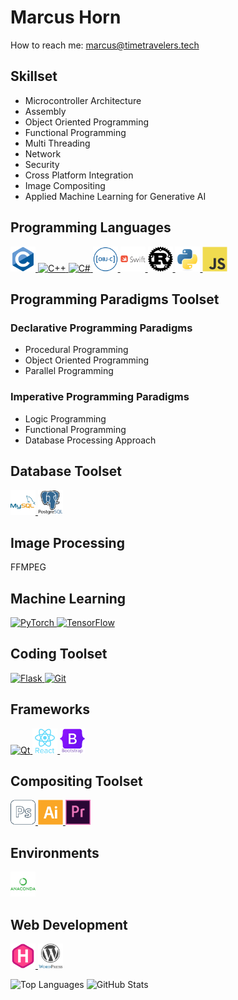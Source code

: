 <h1>Marcus Horn</h1>
<p>How to reach me: <a href="mailto:marcus@timetravelers.tech">marcus@timetravelers.tech</a></p>

<h2>Skillset</h2>
<ul>
  <li>Microcontroller Architecture</li>
  <li>Assembly</li>
  <li>Object Oriented Programming</li>
  <li>Functional Programming</li>
  <li>Multi Threading</li>
  <li>Network</li>
  <li>Security</li>
  <li>Cross Platform Integration</li>
  <li>Image Compositing</li>
  <li>Applied Machine Learning for Generative AI</li>
</ul>

<h2>Programming Languages</h2>
<p align="left"> 
  <a href="https://www.cprogramming.com/" rel="nofollow">
    <img src="https://raw.githubusercontent.com/devicons/devicon/master/icons/c/c-original.svg" alt="C" width="40" height="40">
  </a>
  <a href="https://isocpp.org/std/the-standard" rel="nofollow">
    <img src="https://raw.githubusercontent.com/isocpp/logos/64ef037049f87ac74875dbe72695e59118b52186/cpp_logo.svg" alt="C++" width="40" height="40">
  </a>
  <a href="https://learn.microsoft.com/en-us/dotnet/csharp/" rel="nofollow">
    <img src="https://seeklogo.com/images/C/c-sharp-c-logo-02F17714BA-seeklogo.com.png" alt="C#" width="40" height="40">
  </a>
  <a href="https://developer.apple.com/library/archive/documentation/Cocoa/Conceptual/ProgrammingWithObjectiveC" rel="nofollow">
    <img src="https://github.com/devicons/devicon/blob/master/icons/objectivec/objectivec-plain.svg" alt="Objective C" width="40" height="40">
  </a>
  <a href="https://www.swift.org" rel="nofollow">
    <img src="https://github.com/devicons/devicon/blob/master/icons/swift/swift-original-wordmark.svg" alt="Swift" width="40" height="40">
  </a>
  <a href="https://prev.rust-lang.org/" rel="nofollow">
    <img src="https://raw.githubusercontent.com/devicons/devicon/6910f0503efdd315c8f9b858234310c06e04d9c0/icons/rust/rust-original.svg" alt="Rust" width="40" height="40">
  </a>
  <a href="https://www.python.org" rel="nofollow">
    <img src="https://raw.githubusercontent.com/devicons/devicon/master/icons/python/python-original.svg" alt="Python" width="40" height="40">
  </a>
  <a href="https://www.w3schools.com/js/" rel="nofollow">
    <img src="https://raw.githubusercontent.com/devicons/devicon/master/icons/javascript/javascript-original.svg" alt="JavaScript" width="40" height="40">
  </a>
</p>
<h2>Programming Paradigms Toolset</h2>
<h3>Declarative Programming Paradigms</h3>
<ul>
  <li>Procedural Programming</li>
  <li>Object Oriented Programming</li>
  <li>Parallel Programming</li>
</ul>

<h3>Imperative Programming Paradigms</h3>
<ul>
  <li>Logic Programming</li>
  <li>Functional Programming</li>
  <li>Database Processing Approach</li>
</ul>

<h2>Database Toolset</h2>
<p>
  <a href="https://www.mysql.com/" rel="nofollow">
    <img src="https://raw.githubusercontent.com/devicons/devicon/master/icons/mysql/mysql-original-wordmark.svg" alt="MySQL" width="40" height="40">
  </a>
  <a href="https://www.postgresql.org" rel="nofollow">
    <img src="https://raw.githubusercontent.com/devicons/devicon/master/icons/postgresql/postgresql-original-wordmark.svg" alt="PostgreSQL" width="40" height="40">
  </a>
</p>

<h2>Image Processing</h2>
<p>FFMPEG</p>

<h2>Machine Learning</h2>
<p>
  <a href="https://pytorch.org/" rel="nofollow">
    <img src="https://www.vectorlogo.zone/logos/pytorch/pytorch-icon.svg" alt="PyTorch" width="40" height="40">
  </a>
  <a href="https://www.tensorflow.org" rel="nofollow">
    <img src="https://www.vectorlogo.zone/logos/tensorflow/tensorflow-icon.svg" alt="TensorFlow" width="40" height="40">
  </a>
</p>

<h2>Coding Toolset</h2>
<p>
  <a href="https://flask.palletsprojects.com/" rel="nofollow">
    <img src="https://www.vectorlogo.zone/logos/pocoo_flask/pocoo_flask-icon.svg" alt="Flask" width="40" height="40">
  </a>
  <a href="https://git-scm.com/" rel="nofollow">
    <img src="https://www.vectorlogo.zone/logos/git-scm/git-scm-icon.svg" alt="Git" width="40" height="40">
  </a>
</p>

<h2>Frameworks</h2>
<p>
  <a href="https://www.qt.io/" rel="nofollow">
    <img src="https://upload.wikimedia.org/wikipedia/commons/0/0b/Qt_logo_2016.svg" alt="Qt" width="40" height="40">
  </a>
  <a href="https://react.dev/" rel="nofollow">
    <img src="https://raw.githubusercontent.com/devicons/devicon/master/icons/react/react-original-wordmark.svg" alt="React" width="40" height="40">
  </a>
  <a href="https://getbootstrap.com/" rel="nofollow">
    <img src="https://github.com/devicons/devicon/blob/master/icons/bootstrap/bootstrap-original-wordmark.svg" alt="Bootstrap" width="40" height="40">
  </a>
</p>

<h2>Compositing Toolset</h2>
<p>
  <a href="https://www.photoshop.com/en" rel="nofollow">
    <img src="https://raw.githubusercontent.com/devicons/devicon/master/icons/photoshop/photoshop-line.svg" alt="Photoshop" width="40" height="40">
  </a>
  <a href="https://www.illustrator.com/en" rel="nofollow">
    <img src="https://raw.githubusercontent.com/devicons/devicon/master/icons/illustrator/illustrator-plain.svg" alt="Illustrator" width="40" height="40">
  </a>
  <a href="https://www.premierepro.com/en" rel="nofollow">
    <img src="https://raw.githubusercontent.com/devicons/devicon/master/icons/premierepro/premierepro-original.svg" alt="Premiere Pro" width="40" height="40">
  </a>
</p>

<h2>Environments</h2>
<p>
  <a href="https://www.anaconda.com" rel="nofollow">
    <img src="https://raw.githubusercontent.com/devicons/devicon/master/icons/anaconda/anaconda-original-wordmark.svg" alt="Anaconda" width="40" height="40">
  </a>
</p>

<h2>Web Development</h2>
<p>
  <a href="https://gohugo.io" rel="nofollow">
    <img src="https://github.com/devicons/devicon/blob/master/icons/hugo/hugo-original.svg" alt="Hugo" width="40" height="40">
  </a>
  <a href="https://wordpress.com/" rel="nofollow">
    <img src="https://raw.githubusercontent.com/devicons/devicon/master/icons/wordpress/wordpress-original.svg" alt="WordPress" width="40" height="40">
  </a>
</p>

<!-- GitHub Stats -->
<img src="https://github-readme-stats.vercel.app/api/top-langs?username=muvo4k&show_icons=true&locale=en&layout=compact&langs_count=10" alt="Top Languages">
<img src="https://github-readme-stats.vercel.app/api?username=muvo4k&show_icons=true&locale=en" alt="GitHub Stats">

